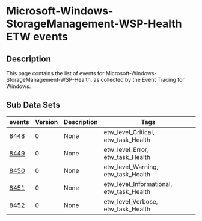 # Microsoft-Windows-StorageManagement-WSP-Health ETW events

## Description
This page contains the list of events for Microsoft-Windows-StorageManagement-WSP-Health, as collected by the Event Tracing for Windows.

## Sub Data Sets
|events|Version|Description|Tags|
|---|---|---|---|
|[8448](events/event-8448.md)|0|None|etw_level_Critical, etw_task_Health|
|[8449](events/event-8449.md)|0|None|etw_level_Error, etw_task_Health|
|[8450](events/event-8450.md)|0|None|etw_level_Warning, etw_task_Health|
|[8451](events/event-8451.md)|0|None|etw_level_Informational, etw_task_Health|
|[8452](events/event-8452.md)|0|None|etw_level_Verbose, etw_task_Health|
